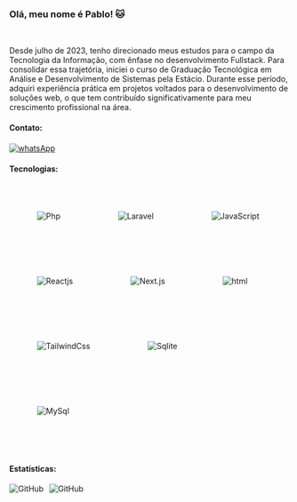 ### Olá, meu nome é Pablo! 🐱
<br/>
<p>Desde julho de 2023, tenho direcionado meus estudos para o campo da Tecnologia da Informação, com ênfase no desenvolvimento Fullstack. Para consolidar essa trajetória, iniciei o curso de Graduação Tecnológica em Análise e Desenvolvimento de Sistemas pela Estácio. Durante esse período, adquiri experiência prática em projetos voltados para o desenvolvimento de soluções web, o que tem contribuído significativamente para meu crescimento profissional na área.</p>

#### Contato:
<div>
    <a href="https://api.whatsapp.com/send/?phone=5561992295015&text=Quero+iniciar+um+projeto%21&type=phone_number&app_absent=0 "><img align= "center" alt="whatsApp" src="https://img.shields.io/badge/WhatsApp-25D566?style=for-the-badge&logo=whatsapp&logoColor=white"></a>
</div>

#### Tecnologias:
<div style="display: inline_block">    
    <img width="50px" style="padding: 50px;" alt="Php" src="https://cdn.jsdelivr.net/gh/devicons/devicon@latest/icons/php/php-original.svg" />
    <img alt="Laravel" width="50px" style="padding: 50px;" src="https://cdn.jsdelivr.net/gh/devicons/devicon@latest/icons/laravel/laravel-original.svg" />
    <img width="50px" style="padding: 50px;" alt="JavaScript" src="https://cdn.jsdelivr.net/gh/devicons/devicon@latest/icons/javascript/javascript-original.svg" />
    <img width="50px" style="padding: 50px;" alt="Reactjs" src="https://cdn.jsdelivr.net/gh/devicons/devicon@latest/icons/react/react-original.svg" />
    <img width="50px" style="padding: 50px;" alt="Next.js" src="https://cdn.jsdelivr.net/gh/devicons/devicon@latest/icons/nextjs/nextjs-original.svg" />
    <img width="50px" style="padding: 50px;" alt="html" src="https://cdn.jsdelivr.net/gh/devicons/devicon@latest/icons/html5/html5-original.svg" />
    <img width="50px" style="padding: 50px;" alt="TailwindCss" src="https://cdn.jsdelivr.net/gh/devicons/devicon@latest/icons/tailwindcss/tailwindcss-original.svg" />
    <img width="50px" style="padding: 50px;" alt="Sqlite" src="https://cdn.jsdelivr.net/gh/devicons/devicon@latest/icons/sqlite/sqlite-original.svg" />
    <img width="50px" style="padding: 50px;" alt="MySql" src="https://cdn.jsdelivr.net/gh/devicons/devicon@latest/icons/mysql/mysql-original.svg" />



</div>
<br/>

#### Estatísticas:
<div>
    <img align="left" heigth="200px" style="padding-right: 10px;" alt="GitHub" src="https://github-readme-stats.vercel.app/api?username=Pabloopk&show_icons=true&theme=transparent&_all_commits=true&locale=pt-br" />
    <img align="left" heigth="200px" style="padding-right: 10px;" alt="GitHub" src="https://github-readme-stats.vercel.app/api/top-langs/?username=Pabloopk&layout=compact&theme=transparent&custom_title=Tecnologias" />
</div><br/>
<br/>
<br/>


<!--![snake gif](https://github.com/Pabloopk/Pabloopk/blob/output/github-contribution-grid-snake.gif)



